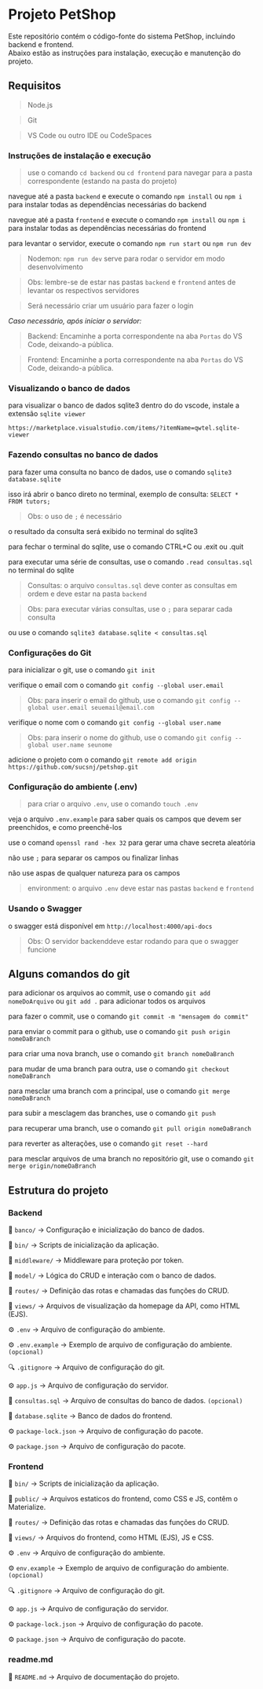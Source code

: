 # Projeto PetShop
Este repositório contém o código-fonte do sistema PetShop, incluindo backend e frontend.  
Abaixo estão as instruções para instalação, execução e manutenção do projeto.

## Requisitos
> Node.js

> Git

> VS Code ou outro IDE ou CodeSpaces

### Instruções de instalação e execução
> use o comando `cd backend` ou `cd frontend` para navegar para a pasta correspondente (estando na pasta do projeto)

navegue até a pasta `backend` e execute o comando `npm install` ou `npm i` para instalar todas as dependências necessárias do backend

navegue até a pasta `frontend` e execute o comando `npm install` ou `npm i` para instalar todas as dependências necessárias do frontend

para levantar o servidor, execute o comando `npm run start` ou `npm run dev`
> Nodemon: `npm run dev` serve para rodar o servidor em modo desenvolvimento

> Obs: lembre-se de estar nas pastas `backend` e `frontend` antes de levantar os respectivos servidores

> Será necessário criar um usuário para fazer o login

*Caso necessário, após iniciar o servidor:*
> Backend: Encaminhe a porta correspondente na aba `Portas` do VS Code, deixando-a pública.

> Frontend: Encaminhe a porta correspondente na aba `Portas` do VS Code, deixando-a pública.

### Visualizando o banco de dados
para visualizar o banco de dados sqlite3 dentro do do vscode, instale a extensão `sqlite viewer`

`https://marketplace.visualstudio.com/items/?itemName=qwtel.sqlite-viewer`

### Fazendo consultas no banco de dados
para fazer uma consulta no banco de dados, use o comando `sqlite3 database.sqlite`

isso irá abrir o banco direto no terminal, exemplo de consulta: `SELECT * FROM tutors;`
> Obs: o uso de `;` é necessário

o resultado da consulta será exibido no terminal do sqlite3

para fechar o terminal do sqlite, use o comando CTRL+C ou .exit ou .quit

para executar uma série de consultas, use o comando `.read consultas.sql` no terminal do sqlite
> Consultas: o arquivo `consultas.sql` deve conter as consultas em ordem e deve estar na pasta `backend`

> Obs: para executar várias consultas, use o `;` para separar cada consulta

ou use o comando `sqlite3 database.sqlite < consultas.sql`

### Configurações do Git
para inicializar o git, use o comando `git init`

verifique o email com o comando `git config --global user.email`
> Obs: para inserir o email do github, use o comando `git config --global user.email seuemail@email.com`

verifique o nome com o comando `git config --global user.name`
> Obs: para inserir o nome do github, use o comando `git config --global user.name seunome`

adicione o projeto com o comando `git remote add origin https://github.com/sucsnj/petshop.git`

### Configuração do ambiente (.env)
> para criar o arquivo `.env`, use o comando `touch .env`

veja o arquivo `.env.example` para saber quais os campos que devem ser preenchidos, e como preenchê-los

use o comand `openssl rand -hex 32` para gerar uma chave secreta aleatória

não use `;` para separar os campos ou finalizar linhas

não use aspas de qualquer natureza para os campos
> environment: o arquivo `.env` deve estar nas pastas `backend` e `frontend`

### Usando o Swagger
o swagger está disponível em `http://localhost:4000/api-docs`
> Obs: O servidor backenddeve estar rodando para que o swagger funcione

## Alguns comandos do git
para adicionar os arquivos ao commit, use o comando `git add nomeDoArquivo` ou `git add .` para adicionar todos os arquivos

para fazer o commit, use o comando `git commit -m "mensagem do commit"`

para enviar o commit para o github, use o comando `git push origin nomeDaBranch`

para criar uma nova branch, use o comando `git branch nomeDaBranch`

para mudar de uma branch para outra, use o comando `git checkout nomeDaBranch`

para mesclar uma branch com a principal, use o comando `git merge nomeDaBranch`

para subir a mesclagem das branches, use o comando `git push`

para recuperar uma branch, use o comando `git pull origin nomeDaBranch`

para reverter as alterações, use o comando `git reset --hard`

para mesclar arquivos de uma branch no repositório git, use o comando `git merge origin/nomeDaBranch`

## Estrutura do projeto
### Backend
📂 `banco/` → Configuração e inicialização do banco de dados.

📂 `bin/` → Scripts de inicialização da aplicação.

📂 `middleware/` → Middleware para proteção por token.

📂 `model/` → Lógica do CRUD e interação com o banco de dados.

📂 `routes/` → Definição das rotas e chamadas das funções do CRUD.

📂 `views/` → Arquivos de visualização da homepage da API, como HTML (EJS).

⚙️ `.env` → Arquivo de configuração do ambiente.

⚙️ `.env.example` → Exemplo de arquivo de configuração do ambiente. `(opcional)`

🔍 `.gitignore` → Arquivo de configuração do git.

⚙️ `app.js` → Arquivo de configuração do servidor.

📑 `consultas.sql` → Arquivo de consultas do banco de dados. `(opcional)`

📑 `database.sqlite` → Banco de dados do frontend.

⚙️ `package-lock.json` → Arquivo de configuração do pacote.

⚙️ `package.json` → Arquivo de configuração do pacote.

### Frontend
📂 `bin/` → Scripts de inicialização da aplicação.

📂 `public/` → Arquivos estaticos do frontend, como CSS e JS, contêm o Materialize.

📂 `routes/` → Definição das rotas e chamadas das funções do CRUD.

📂 `views/` → Arquivos do frontend, como HTML (EJS), JS e CSS.

⚙️ `.env` → Arquivo de configuração do ambiente.

⚙️ `env.example` → Exemplo de arquivo de configuração do ambiente. `(opcional)`

🔍 `.gitignore` → Arquivo de configuração do git.

⚙️ `app.js` → Arquivo de configuração do servidor.

⚙️ `package-lock.json` → Arquivo de configuração do pacote.

⚙️ `package.json` → Arquivo de configuração do pacote.

### readme.md
📜 `README.md` → Arquivo de documentação do projeto.